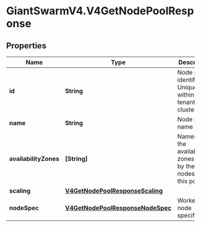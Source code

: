 # GiantSwarmV4.V4GetNodePoolResponse

## Properties
Name | Type | Description | Notes
------------ | ------------- | ------------- | -------------
**id** | **String** | Node pool identifier. Unique within a tenant cluster. | [optional] 
**name** | **String** | Node pool name | [optional] 
**availabilityZones** | **[String]** | Names of the availability zones used by the nodes of this pool.  | [optional] 
**scaling** | [**V4GetNodePoolResponseScaling**](V4GetNodePoolResponseScaling.md) |  | [optional] 
**nodeSpec** | [**V4GetNodePoolResponseNodeSpec**](V4GetNodePoolResponseNodeSpec.md) | Worker node specification | [optional] 


